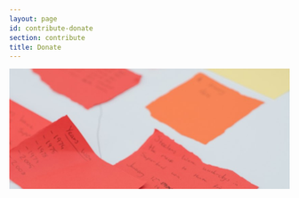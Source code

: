 ```yaml
---
layout: page
id: contribute-donate
section: contribute
title: Donate
---
```


![](/images/donate.jpg)

